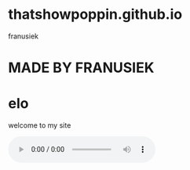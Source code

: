 # thatshowpoppin.github.io
franusiek
<!DOCTYPE html>
<html>
<body>
<h1>MADE BY FRANUSIEK</h1>
<h1>elo</h1>
<p>welcome to my site</p>
<audio src="http://huj.wtf/mp3/187/Chinese%20Wintraders.mp3" controls>
</audio>
</body>
</html>

